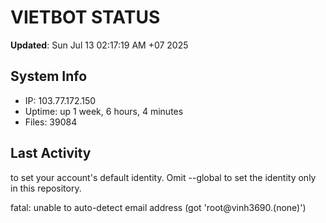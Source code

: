 # VIETBOT STATUS
**Updated**: Sun Jul 13 02:17:19 AM +07 2025

## System Info
- IP: 103.77.172.150
- Uptime: up 1 week, 6 hours, 4 minutes
- Files: 39084

## Last Activity

to set your account's default identity.
Omit --global to set the identity only in this repository.

fatal: unable to auto-detect email address (got 'root@vinh3690.(none)')

